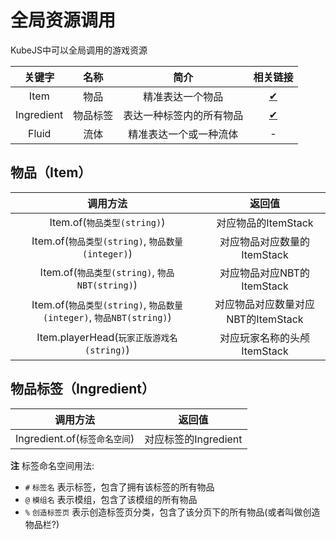 # 全局资源调用

KubeJS中可以全局调用的游戏资源

| 关键字 | 名称 | 简介 | 相关链接 |
|:-----:|:----:|:---:|:-------:|
| Item | 物品 | 精准表达一个物品 | [✔](#物品item) |
| Ingredient | 物品标签 | 表达一种标签内的所有物品 | [✔](#物品标签ingredient) |
| Fluid | 流体 | 精准表达一个或一种流体 | - |

## 物品（Item）

| 调用方法 | 返回值 |
|:-------:|:-----:|
| Item.of(`物品类型(string)`) | 对应物品的ItemStack |
| Item.of(`物品类型(string)`, `物品数量(integer)`) | 对应物品对应数量的ItemStack |
| Item.of(`物品类型(string)`, `物品NBT(string)`) | 对应物品对应NBT的ItemStack |
| Item.of(`物品类型(string)`, `物品数量(integer)`, `物品NBT(string)`) | 对应物品对应数量对应NBT的ItemStack |
| Item.playerHead(`玩家正版游戏名(string)`) | 对应玩家名称的头颅ItemStack |

## 物品标签（Ingredient）

| 调用方法 | 返回值 |
|:-------:|:-----:|
| Ingredient.of(`标签命名空间`) | 对应标签的Ingredient |

**注** 标签命名空间用法:
* `#` `标签名` 表示标签，包含了拥有该标签的所有物品
* `@` `模组名` 表示模组，包含了该模组的所有物品
* `%` `创造标签页` 表示创造标签页分类，包含了该分页下的所有物品(或者叫做创造物品栏?)